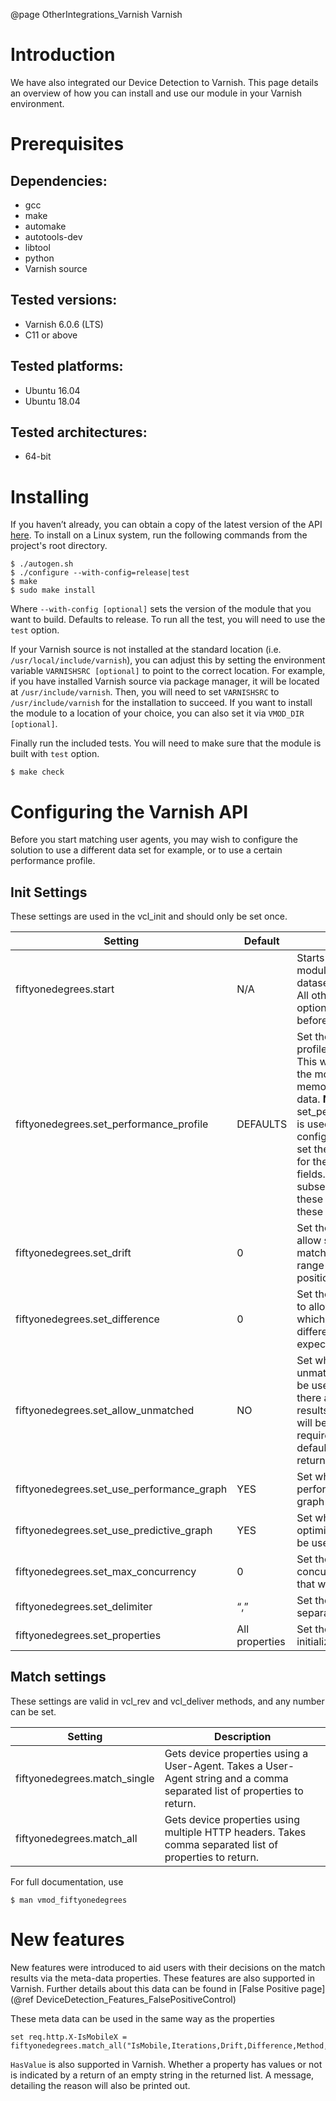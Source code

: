 @page OtherIntegrations_Varnish Varnish

# Introduction
We have also integrated our Device Detection to Varnish. This page details an overview of how you can install and use our module in your Varnish environment.

# Prerequisites

## Dependencies:
* gcc
* make
* automake
* autotools-dev
* libtool
* python
* Varnish source

## Tested versions:
* Varnish 6.0.6 (LTS)
* C11 or above

## Tested platforms:
* Ubuntu 16.04
* Ubuntu 18.04

## Tested architectures:
* 64-bit

# Installing
If you haven’t already, you can obtain a copy of the latest version of the API [here](https://github.com/51Degrees/device-detection-varnish).
To install on a Linux system, run the following commands from the project's root directory.

```
$ ./autogen.sh
$ ./configure --with-config=release|test
$ make
$ sudo make install
```

Where `--with-config [optional]` sets the version of the module that you want to build. Defaults to release. To run all the test, you will need to use the `test` option.

If your Varnish source is not installed at the standard location (i.e. `/usr/local/include/varnish`), you can adjust this by setting the environment variable `VARNISHSRC [optional]` to point to the correct location. For example, if you have installed Varnish source via package manager, it will be located at `/usr/include/varnish`. Then, you will need to set `VARNISHSRC` to `/usr/include/varnish` for the installation to succeed. If you want to install the module to a location of your choice, you can also set it via `VMOD_DIR [optional]`.

Finally run the included tests. You will need to make sure that the module is built with `test` option.

```
$ make check
```

# Configuring the Varnish API

Before you start matching user agents, you may wish to configure the solution to use a different data set for example, or to use a certain performance profile.

## Init Settings
These settings are used in the vcl_init and should only be set once.

|Setting|Default|Description|
|---|---|---|
|fiftyonedegrees.start                    |N/A           |Starts the 51Degrees module using the dataset path provided. All other 51Degrees init options must be set before calling this.|
|fiftyonedegrees.set_performance_profile  |DEFAULTS      |Set the performance profile that will be used. This will determine how the module allocate memory and manage data. **NOTE:** the set_performance_profile is used as a base configuration, which will set the default values for the configurable fields. Any subsequence call to set these fields will override these default values.|
|fiftyonedegrees.set_drift                |0             |Set the drift value to allow sub strings to be matched in a wider range of character positions.|
|fiftyonedegrees.set_difference           |0             |Set the difference value to allow User-Agents which are slightly different to what is expected.|
|fiftyonedegrees.set_allow_unmatched      |NO            |Set whether the unmatched node should be used. `NO` means if there are no matched results, an empty string will be returned for the required property. A default string will be returned if `YES` is set.|
|fiftyonedegrees.set_use_performance_graph|YES           |Set whether performance optimized graph should be used|
|fiftyonedegrees.set_use_predictive_graph |YES           |Set whether predictive optimized graph should be used|
|fiftyonedegrees.set_max_concurrency      |0             |Set the expected concurrent requests that will be handled|
|fiftyonedegrees.set_delimiter            |“,”           |Set the delimiter to separate values with|
|fiftyonedegrees.set_properties           |All properties|Set the properties to initialize|

## Match settings
These settings are valid in vcl_rev and vcl_deliver methods, and any number can be set.

|Setting|Description|
|---|---|
|fiftyonedegrees.match_single|Gets device properties using a User-Agent. Takes a User-Agent string and a comma separated list of properties to return.|
|fiftyonedegrees.match_all	 |Gets device properties using multiple HTTP headers. Takes comma separated list of properties to return.|

For full documentation, use
```
$ man vmod_fiftyonedegrees
```

# New features
New features were introduced to aid users with their decisions on the match results via the meta-data properties. These features are also supported in Varnish. Further details about this data can be found in [False Positive page] (@ref DeviceDetection_Features_FalsePositiveControl)

These meta data can be used in the same way as the properties
```
set req.http.X-IsMobileX = fiftyonedegrees.match_all("IsMobile,Iterations,Drift,Difference,Method,UserAgents,MatchedNodes,DeviceId");
```

`HasValue` is also supported in Varnish. Whether a property has values or not is indicated by a return of an empty string in the returned list. A message, detailing the reason will also be printed out.

